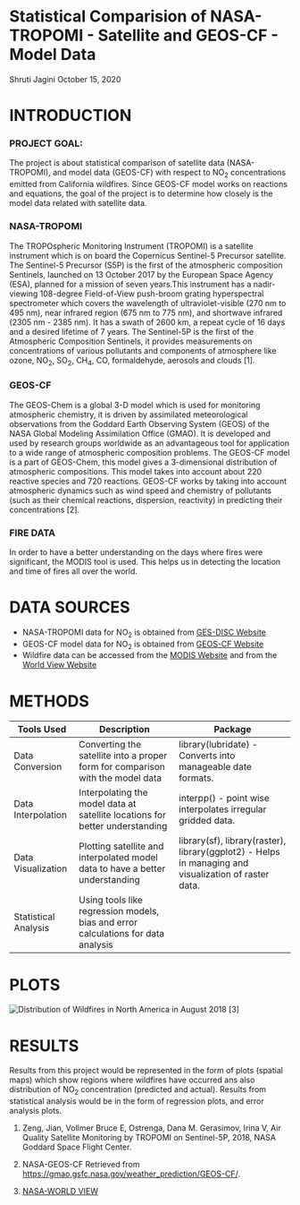 Statistical Comparision of NASA-TROPOMI - Satellite and GEOS-CF - Model
Data
================
Shruti Jagini
October 15, 2020

# INTRODUCTION

### PROJECT GOAL:

The project is about statistical comparison of satellite data
(NASA-TROPOMI), and model data (GEOS-CF) with respect to NO<sub>2</sub>
concentrations emitted from California wildfires. Since GEOS-CF model
works on reactions and equations, the goal of the project is to
determine how closely is the model data related with satellite data.

### NASA-TROPOMI

The TROPOspheric Monitoring Instrument (TROPOMI) is a satellite
instrument which is on board the Copernicus Sentinel-5 Precursor
satellite. The Sentinel-5 Precursor (S5P) is the first of the
atmospheric composition Sentinels, launched on 13 October 2017 by the
European Space Agency (ESA), planned for a mission of seven years.This
instrument has a nadir-viewing 108-degree Field-of-View push-broom
grating hyperspectral spectrometer which covers the wavelength of
ultraviolet-visible (270 nm to 495 nm), near infrared region (675 nm to
775 nm), and shortwave infrared (2305 nm - 2385 nm). It has a swath of
2600 km, a repeat cycle of 16 days and a desired lifetime of 7 years.
The Sentinel-5P is the first of the Atmospheric Composition Sentinels,
it provides measurements on concentrations of various pollutants and
components of atmosphere like ozone, NO<sub>2</sub>, SO<sub>2</sub>,
CH<sub>4</sub>, CO, formaldehyde, aerosols and clouds \[1\].

### GEOS-CF

The GEOS-Chem is a global 3-D model which is used for monitoring
atmospheric chemistry, it is driven by assimilated meteorological
observations from the Goddard Earth Observing System (GEOS) of the NASA
Global Modeling Assimilation Office (GMAO). It is developed and used by
research groups worldwide as an advantageous tool for application to a
wide range of atmospheric composition problems. The GEOS-CF model is a
part of GEOS-Chem, this model gives a 3-dimensional distribution of
atmospheric compositions. This model takes into account about 220
reactive species and 720 reactions. GEOS-CF works by taking into account
atmospheric dynamics such as wind speed and chemistry of pollutants
(such as their chemical reactions, dispersion, reactivity) in predicting
their concentrations \[2\].

### FIRE DATA

In order to have a better understanding on the days where fires were
significant, the MODIS tool is used. This helps us in detecting the
location and time of fires all over the world.

# DATA SOURCES

  - NASA-TROPOMI data for NO<sub>2</sub> is obtained from [GES-DISC
    Website](https://disc.gsfc.nasa.gov/)
  - GEOS-CF model data for NO<sub>2</sub> is obtained from [GEOS-CF
    Website](https://portal.nccs.nasa.gov/datashare/gmao/geos-cf/v1/das/)
  - Wildfire data can be accessed from the [MODIS
    Website](https://firms.modaps.eosdis.nasa.gov/download/) and from
    the [World View Website](https://worldview.earthdata.nasa.gov/)

# METHODS

| Tools Used           | Description                                                                       | Package                                                                                              |
| -------------------- | --------------------------------------------------------------------------------- | ---------------------------------------------------------------------------------------------------- |
| Data Conversion      | Converting the satellite into a proper form for comparison with the model data    | library(lubridate) - Converts into manageable date formats.                                          |
| Data Interpolation   | Interpolating the model data at satellite locations for better understanding      | interpp() - point wise interpolates irregular gridded data.                                          |
| Data Visualization   | Plotting satellite and interpolated model data to have a better understanding     | library(sf), library(raster), library(ggplot2) - Helps in managing and visualization of raster data. |
| Statistical Analysis | Using tools like regression models, bias and error calculations for data analysis |                                                                                                      |

# PLOTS

![Distribution of Wildfires in North America in August 2018
\[3\]](https://github.com/geo511-2020/geo511-2020-tasks-shruti8297/blob/master/image.png)

# RESULTS

Results from this project would be represented in the form of plots
(spatial maps) which show regions where wildfires have occurred ans also
distribution of NO<sub>2</sub> concentration (predicted and actual).
Results from statistical analysis would be in the form of regression
plots, and error analysis plots.

1.  Zeng, Jian, Vollmer Bruce E, Ostrenga, Dana M. Gerasimov, Irina V,
    Air Quality Satellite Monitoring by TROPOMI on Sentinel-5P, 2018,
    NASA Goddard Space Flight Center.

2.  NASA-GEOS-CF Retrieved from
    <https://gmao.gsfc.nasa.gov/weather_prediction/GEOS-CF/>.

3.  [NASA-WORLD VIEW](https://worldview.earthdata.nasa.gov/)
